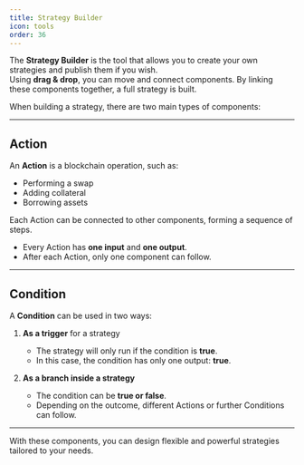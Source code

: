 ```yaml
---
title: Strategy Builder
icon: tools
order: 36
---
```


The **Strategy Builder** is the tool that allows you to create your own strategies and publish them if you wish.  
Using **drag & drop**, you can move and connect components. By linking these components together, a full strategy is built.

When building a strategy, there are two main types of components:

---

## Action

An **Action** is a blockchain operation, such as:

- Performing a swap
- Adding collateral
- Borrowing assets

Each Action can be connected to other components, forming a sequence of steps.

- Every Action has **one input** and **one output**.
- After each Action, only one component can follow.

---

## Condition

A **Condition** can be used in two ways:

1. **As a trigger** for a strategy

   - The strategy will only run if the condition is **true**.
   - In this case, the condition has only one output: **true**.

2. **As a branch inside a strategy**
   - The condition can be **true or false**.
   - Depending on the outcome, different Actions or further Conditions can follow.

---

With these components, you can design flexible and powerful strategies tailored to your needs.

